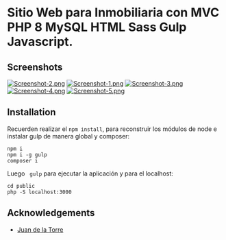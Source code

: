 
# Sitio Web para Inmobiliaria con MVC PHP 8 MySQL HTML Sass Gulp Javascript.








## Screenshots

[![Screenshot-2.png](https://i.postimg.cc/FFLyqdVr/Screenshot-2.png)](https://postimg.cc/F1hkkK68)
[![Screenshot-1.png](https://i.postimg.cc/6qnCGgp2/Screenshot-1.png)](https://postimg.cc/dZQhbWdw)
[![Screenshot-3.png](https://i.postimg.cc/3RPgNYYQ/Screenshot-3.png)](https://postimg.cc/jw4WkVDM)
[![Screenshot-4.png](https://i.postimg.cc/xdpGrLZC/Screenshot-4.png)](https://postimg.cc/jWNnPnt0)
[![Screenshot-5.png](https://i.postimg.cc/nLhKw30g/Screenshot-5.png)](https://postimg.cc/BjR1jBWB)
## Installation

Recuerden realizar el ```npm install```, para reconstruir los módulos de node e instalar gulp de manera global y composer:
```bas
npm i
npm i -g gulp
composer i
```

Luego ``` gulp``` para ejecutar la aplicación y para el localhost: 
``` 
cd public
php -S localhost:3000 
```
## Acknowledgements

 - [Juan de la Torre](https://codigoconjuan.com/)


